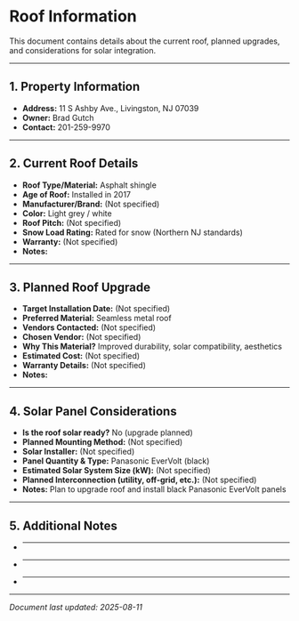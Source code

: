 # Roof Information

This document contains details about the current roof, planned upgrades, and considerations for solar integration.

---

## 1. Property Information

- **Address:** 11 S Ashby Ave., Livingston, NJ 07039
- **Owner:** Brad Gutch
- **Contact:** 201-259-9970

---

## 2. Current Roof Details

- **Roof Type/Material:** Asphalt shingle
- **Age of Roof:** Installed in 2017
- **Manufacturer/Brand:** (Not specified)
- **Color:** Light grey / white
- **Roof Pitch:** (Not specified)
- **Snow Load Rating:** Rated for snow (Northern NJ standards)
- **Warranty:** (Not specified)
- **Notes:** 

---

## 3. Planned Roof Upgrade

- **Target Installation Date:** (Not specified)
- **Preferred Material:** Seamless metal roof
- **Vendors Contacted:** (Not specified)
- **Chosen Vendor:** (Not specified)
- **Why This Material?** Improved durability, solar compatibility, aesthetics
- **Estimated Cost:** (Not specified)
- **Warranty Details:** (Not specified)
- **Notes:** 

---

## 4. Solar Panel Considerations

- **Is the roof solar ready?** No (upgrade planned)
- **Planned Mounting Method:** (Not specified)
- **Solar Installer:** (Not specified)
- **Panel Quantity & Type:** Panasonic EverVolt (black)
- **Estimated Solar System Size (kW):** (Not specified)
- **Planned Interconnection (utility, off-grid, etc.):** (Not specified)
- **Notes:** Plan to upgrade roof and install black Panasonic EverVolt panels

---

## 5. Additional Notes

- _________________________________________________________
- _________________________________________________________
- _________________________________________________________

---

*Document last updated: 2025-08-11*